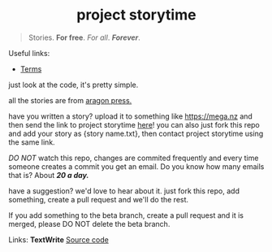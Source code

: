 <body ondblclick="window.location.href = 'https://github.com/kaiete/projectstorytime/edit/main/README.md'">
<h1 style="width: 100%; text-align: center;">project storytime</h1>

> Stories. **For free**. *For all*. ***Forever***.

Useful links:
* [Terms](https://github.com/kaiete/projectstorytime/blob/main/terms/fullterms.md)

just look at the code, it's pretty simple.

all the stories are from [aragon press.](https://aragon-press.com)

have you written a story? upload it to something like https://mega.nz and then send the link to project storytime [here](mailto:kaiete@aragon-press.com)! you can also just fork this repo and add your story as {story name.txt}, then contact project storytime using the same link.

*DO NOT* watch this repo, changes are commited frequently and every time someone creates a commit you get an email. Do you know how many emails that is? About ***20 a day.***

have a suggestion? we'd love to hear about it. just fork this repo, add something, create a pull request and we'll do the rest.

If you add something to the beta branch, create a pull request and it is merged, please DO NOT delete the beta branch.

<span>Links: <b onclick="location.href = 'https://github.com/kaiete/textwrite'">TextWrite</b> [Source code](https://github.com/kaiete/projectstorytime/files/6086131/projectstorytime-main.zip)
